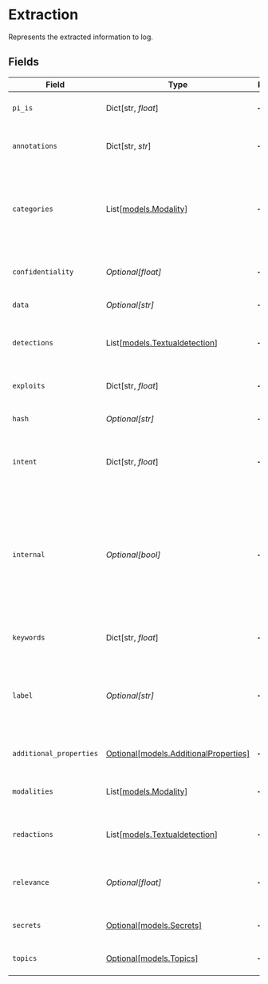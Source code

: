 # Extraction

Represents the extracted information to log.


## Fields

| Field                                                                                                                                                    | Type                                                                                                                                                     | Required                                                                                                                                                 | Description                                                                                                                                              | Example                                                                                                                                                  |
| -------------------------------------------------------------------------------------------------------------------------------------------------------- | -------------------------------------------------------------------------------------------------------------------------------------------------------- | -------------------------------------------------------------------------------------------------------------------------------------------------------- | -------------------------------------------------------------------------------------------------------------------------------------------------------- | -------------------------------------------------------------------------------------------------------------------------------------------------------- |
| `pi_is`                                                                                                                                                  | Dict[str, *float*]                                                                                                                                       | :heavy_minus_sign:                                                                                                                                       | The PIIs found during classification.                                                                                                                    |                                                                                                                                                          |
| `annotations`                                                                                                                                            | Dict[str, *str*]                                                                                                                                         | :heavy_minus_sign:                                                                                                                                       | Annotations attached to the extraction.                                                                                                                  |                                                                                                                                                          |
| `categories`                                                                                                                                             | List[[models.Modality](../models/modality.md)]                                                                                                           | :heavy_minus_sign:                                                                                                                                       | The categories are remapping of the modalities in a more human friendly way.                                                                             |                                                                                                                                                          |
| `confidentiality`                                                                                                                                        | *Optional[float]*                                                                                                                                        | :heavy_minus_sign:                                                                                                                                       | The level of general confidentiality of the input.                                                                                                       | 0.9                                                                                                                                                      |
| `data`                                                                                                                                                   | *Optional[str]*                                                                                                                                          | :heavy_minus_sign:                                                                                                                                       | The data extracted.                                                                                                                                      |                                                                                                                                                          |
| `detections`                                                                                                                                             | List[[models.Textualdetection](../models/textualdetection.md)]                                                                                           | :heavy_minus_sign:                                                                                                                                       | The detections found while applying policies.                                                                                                            |                                                                                                                                                          |
| `exploits`                                                                                                                                               | Dict[str, *float*]                                                                                                                                       | :heavy_minus_sign:                                                                                                                                       | The various exploits attempts.                                                                                                                           |                                                                                                                                                          |
| `hash`                                                                                                                                                   | *Optional[str]*                                                                                                                                          | :heavy_minus_sign:                                                                                                                                       | The hash of the extraction.                                                                                                                              |                                                                                                                                                          |
| `intent`                                                                                                                                                 | Dict[str, *float*]                                                                                                                                       | :heavy_minus_sign:                                                                                                                                       | The estimated intent embodied into the text.                                                                                                             |                                                                                                                                                          |
| `internal`                                                                                                                                               | *Optional[bool]*                                                                                                                                         | :heavy_minus_sign:                                                                                                                                       | If true, this extraction is for internal use only. This can be used by agentic<br/>systems to mark an extraction as internal only as opposed to user facing. |                                                                                                                                                          |
| `keywords`                                                                                                                                               | Dict[str, *float*]                                                                                                                                       | :heavy_minus_sign:                                                                                                                                       | The keywords found during classification.                                                                                                                |                                                                                                                                                          |
| `label`                                                                                                                                                  | *Optional[str]*                                                                                                                                          | :heavy_minus_sign:                                                                                                                                       | A means of distinguishing what was extracted, such as prompt, input file or<br/>code.                                                                    |                                                                                                                                                          |
| `additional_properties`                                                                                                                                  | [Optional[models.AdditionalProperties]](../models/additionalproperties.md)                                                                               | :heavy_minus_sign:                                                                                                                                       | The language of the classification.                                                                                                                      |                                                                                                                                                          |
| `modalities`                                                                                                                                             | List[[models.Modality](../models/modality.md)]                                                                                                           | :heavy_minus_sign:                                                                                                                                       | The modalities of data detected in the data.                                                                                                             |                                                                                                                                                          |
| `redactions`                                                                                                                                             | List[[models.Textualdetection](../models/textualdetection.md)]                                                                                           | :heavy_minus_sign:                                                                                                                                       | The redactions that has been performed.                                                                                                                  |                                                                                                                                                          |
| `relevance`                                                                                                                                              | *Optional[float]*                                                                                                                                        | :heavy_minus_sign:                                                                                                                                       | The level of general organization relevance of the input.                                                                                                | 0.9                                                                                                                                                      |
| `secrets`                                                                                                                                                | [Optional[models.Secrets]](../models/secrets.md)                                                                                                         | :heavy_minus_sign:                                                                                                                                       | The secrets found during classification.                                                                                                                 |                                                                                                                                                          |
| `topics`                                                                                                                                                 | [Optional[models.Topics]](../models/topics.md)                                                                                                           | :heavy_minus_sign:                                                                                                                                       | The topic of the classification.                                                                                                                         |                                                                                                                                                          |